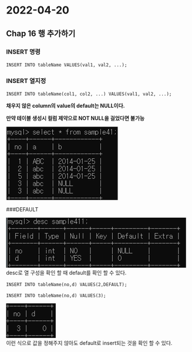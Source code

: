 # 2022-04-20

## Chap 16 행 추가하기

### INSERT 명령
```
INSERT INTO tableName VALUES(val1, val2, ...);
```

### INSERT 열지정
```
INSERT INTO tableName(col1, col2, ...) VALUES(val1, val2, ...);
```
**채우지 않은 column의 value의 default는 NULL이다.**  

**만약 테이블 생성시 컬럼 제약으로 NOT NULL을 걸었다면 불가능**  
  
![img_1.png](img_1.png)  


###DEFAULT

![img_2.png](img_2.png)  
desc로 열 구성을 확인 할 때 default를 확인 할 수 있다.
```
INSERT INTO tableName(no,d) VALUES(2,DEFAULT);
``` 
```
INSERT INTO tableName(no,d) VALUES(3); 
```
![img_3.png](img_3.png)   
이런 식으로 값을 정해주지 않아도 default로 insert되는 것을 확인 할 수 있다.




